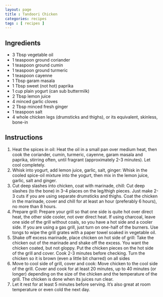 ```yaml
---
layout: page
title : Tandoori Chicken
categories: recipes
tags : [ recipes ]
---
```


## Ingredients
* 3 Tbsp vegetable oil
* 1 teaspoon ground coriander
* 1 teaspoon ground cumin
* 1 teaspoon ground turmeric
* 1 teaspoon cayenne
* 1 Tbsp garam masala
* 1 Tbsp sweet (not hot) paprika
* 1 cup plain yogurt (can sub buttermilk)
* 2 Tbsp lemon juice
* 4 minced garlic cloves
* 2 Tbsp minced fresh ginger
* 1 teaspoon salt
* 4 whole chicken legs (drumsticks and thighs), or its equivalent, skinless, bone-in

## Instructions
1. Heat the spices in oil: Heat the oil in a small pan over medium heat, then cook the coriander, cumin, turmeric, cayenne, garam masala and paprika, stirring often, until fragrant (approximately 2-3 minutes). Let cool completely.
2. Whisk into yogurt, add lemon juice, garlic, salt, ginger: Whisk in the cooled spice-oil mixture into the yogurt, then mix in the lemon juice, garlic, salt and ginger.
3. Cut deep slashes into chicken, coat with marinade, chill: Cut deep slashes (to the bone) in 3-4 places on the leg/thigh pieces. Just make 2-3 cuts if you are using separate drumsticks and thighs. Coat the chicken in the marinade, cover and chill for at least an hour (preferably 6 hours), no more than 8 hours.
4. Prepare grill: Prepare your grill so that one side is quite hot over direct heat, the other side cooler, not over direct heat. If using charcoal, leave one side of the grill without coals, so you have a hot side and a cooler side. If you are using a gas grill, just turn on one-half of the burners.
Use tongs to wipe the grill grates with a paper towel soaked in vegetable oil.
5. Shake off excess marinade, place chicken on hot side of grill: Take the chicken out of the marinade and shake off the excess. You want the chicken coated, but not gloppy.
Put the chicken pieces on the hot side of the grill and cover. Cook 2-3 minutes before checking.
Turn the chicken so it is brown (even a little bit charred) on all sides
6. Move to cool side of grill, cover and cook: Move chicken to the cool side of the grill. Cover and cook for at least 20 minutes, up to 40 minutes (or longer) depending on the size of the chicken and the temperature of the grill. The chicken is done when its juices run clear.
7. Let it rest for at least 5 minutes before serving. It’s also great at room temperature or even cold the next day.
